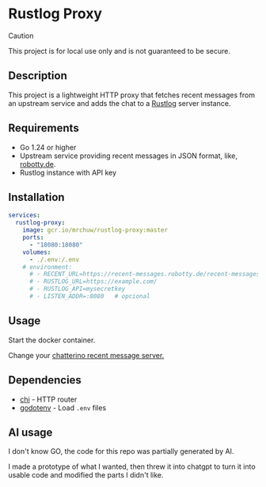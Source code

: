 # Rustlog Proxy

> [!CAUTION]
> This project is for local use only and is not guaranteed to be secure.

## Description

This project is a lightweight HTTP proxy that fetches recent messages from an upstream service and adds the chat to a [Rustlog](https://github.com/boring-nick/rustlog) server instance.

## Requirements

- Go 1.24 or higher
- Upstream service providing recent messages in JSON format, like, [robotty.de](https://recent-messages.robotty.de/).
- Rustlog instance with API key

## Installation

```yml
services:
  rustlog-proxy:
    image: gcr.io/mrchuw/rustlog-proxy:master
    ports:
      - "18080:18080"
    volumes:
      - ./.env:/.env
    # environment:
      # - RECENT_URL=https://recent-messages.robotty.de/recent-messages/
      # - RUSTLOG_URL=https://example.com/
      # - RUSTLOG_API=mysecretkey
      # - LISTEN_ADDR=:8080   # opcional
```

## Usage

Start the docker container.

Change your [chatterino recent message server.](https://wiki.chatterino.com/Environment%20Variables/#chatterino2_recent_messages_url)

## Dependencies

- [chi](https://github.com/go-chi/chi) - HTTP router
- [godotenv](https://github.com/joho/godotenv) - Load `.env` files

## AI usage

I don't know GO, the code for this repo was partially generated by AI.

I made a prototype of what I wanted, then threw it into chatgpt to turn it into usable code and modified the parts I didn't like.
